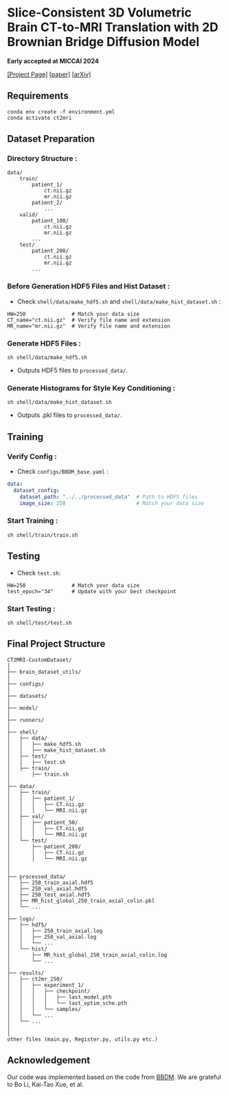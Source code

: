# Slice-Consistent 3D Volumetric Brain CT-to-MRI Translation with 2D Brownian Bridge Diffusion Model

**Early accepted at MICCAI 2024**

[[Project Page]](https://micv-yonsei.github.io/ct2mri2024/) [[paper]](https://papers.miccai.org/miccai-2024/paper/0531_paper.pdf) [[arXiv]](https://arxiv.org/pdf/2407.05059) 

## Requirements

```
conda env create -f environment.yml
conda activate ct2mri
```

## Dataset Preparation

### Directory Structure :
```
data/
    train/
        patient_1/
            ct.nii.gz
            mr.nii.gz
        patient_2/
            ...
    valid/
        patient_100/
            ct.nii.gz
            mr.nii.gz
        ...
    test/
        patient_200/
            ct.nii.gz
            mr.nii.gz
        ...
```
### Before Generation HDF5 Files and Hist Dataset :
* Check `shell/data/make_hdf5.sh` and `shell/data/make_hist_dataset.sh` :
```commandline
HW=250               # Match your data size  
CT_name="ct.nii.gz"  # Verify file name and extension 
MR_name="mr.nii.gz"  # Verify file name and extension                                                
```
### Generate HDF5 Files :
```commandline
sh shell/data/make_hdf5.sh
```
* Outputs HDF5 files to `processed_data/`.
### Generate Histograms for Style Key Conditioning :
```commandline
sh shell/data/make_hist_dataset.sh
```
* Outputs .pkl files to `processed_data/`.

## Training

### Verify Config :
* Check `configs/BBDM_base.yaml` :
```yaml
data:
  dataset_config:
    dataset_path: "../../processed_data"  # Path to HDF5 files 
    image_size: 250                       # Match your data size                          
```
### Start Training :
```commandline
sh shell/train/train.sh
```

## Testing

* Check `test.sh`:
```commandline
HW=250               # Match your data size
test_epoch="34"      # Update with your best checkpoint                                        
```
### Start Testing :
```commandline
sh shell/test/test.sh
```

## Final Project Structure
```
CT2MRI-CustomDataset/
│
├── brain_dataset_utils/              
│      
├── configs/                                               
│
├── datasets/                          
│
├── model/                           
│
├── runners/                           
│
├── shell/                            
│   ├── data/
│   │   ├── make_hdf5.sh
│   │   ├── make_hist_dataset.sh
│   ├── test/  
│   │   ├── test.sh              
│   ├── train/
│       ├── train.sh
│
├── data/                              
│   ├── train/                        
│   │   ├── patient_1/
│   │   │   ├── CT.nii.gz             
│   │   │   └── MRI.nii.gz             
│   ├── val/                           
│   │   ├── patient_50/
│   │   │   ├── CT.nii.gz
│   │   │   └── MRI.nii.gz
│   └── test/                          
│       ├── patient_200/
│       │   ├── CT.nii.gz
│       │   └── MRI.nii.gz
│       
│
├── processed_data/                    
│   ├── 250_train_axial.hdf5          
│   ├── 250_val_axial.hdf5             
│   ├── 250_test_axial.hdf5            
│   ├── MR_hist_global_250_train_axial_colin.pkl  
│   └── ...
│
├── logs/                             
│   ├── hdf5/
│   │   ├── 250_train_axial.log
│   │   ├── 250_val_axial.log
│   │   └── ...
│   └── hist/
│       ├── MR_hist_global_250_train_axial_colin.log
│       └── ...
│
├── results/                           
│   ├── ct2mr_250/
│   │   ├── experiment_1/
│   │   │   ├── checkpoint/
│   │   │   │   ├── last_model.pth
│   │   │   │   └── last_optim_sche.pth
│   │   │   └── samples/               
│   │   └── ...
│   └── ...
│ 
│ 
other files (main.py, Register.py, utils.py etc.)
```

## Acknowledgement

Our code was implemented based on the code from [BBDM](https://github.com/xuekt98/BBDM). We are grateful to Bo Li, Kai-Tao Xue, et al.



